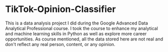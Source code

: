 # TikTok-Opinion-Classifier
This is a data analysis project I did during the Google Advanced Data Analytical Professional course. I took the course to enhance my analytical and machine learning skills in Python as well as explore more career opportunities. As course mentioned, all the data stored here are not real and don't reflect any real person, content, or any opinion.


